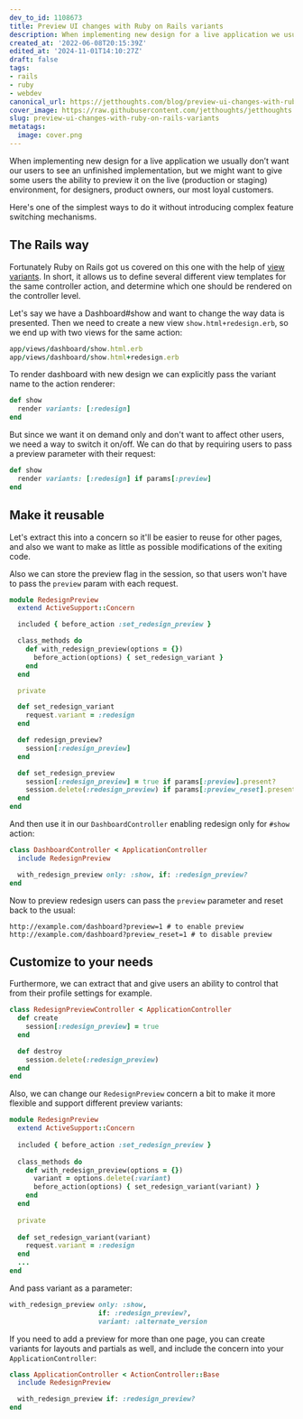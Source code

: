 ```yaml
---
dev_to_id: 1108673
title: Preview UI changes with Ruby on Rails variants
description: When implementing new design for a live application we usually don’t want our users to see an...
created_at: '2022-06-08T20:15:39Z'
edited_at: '2024-11-01T14:10:27Z'
draft: false
tags:
- rails
- ruby
- webdev
canonical_url: https://jetthoughts.com/blog/preview-ui-changes-with-ruby-on-rails-variants/
cover_image: https://raw.githubusercontent.com/jetthoughts/jetthoughts.github.io/master/content/blog/preview-ui-changes-with-ruby-on-rails-variants/cover.png
slug: preview-ui-changes-with-ruby-on-rails-variants
metatags:
  image: cover.png
---
```

When implementing new design for a live application we usually don’t want our users to see an unfinished implementation, but we might want to give some users the ability to preview it on the live (production or staging) environment, for designers, product owners, our most loyal customers.

Here's one of the simplest ways to do it without introducing complex feature switching mechanisms.

## The Rails way
Fortunately Ruby on Rails got us covered on this one with the help of [view variants](https://guides.rubyonrails.org/layouts_and_rendering.html#the-variants-option). In short, it allows us to define several different view templates for the same controller action, and determine which one should be rendered on the controller level.


Let's say we have a Dashboard#show and want to change the way data is presented. Then we need to create a new view `show.html+redesign.erb`, so we end up with two views for the same action:
```ruby
app/views/dashboard/show.html.erb
app/views/dashboard/show.html+redesign.erb
```

To render dashboard with new design we can explicitly pass the variant name to the action renderer:
```ruby
def show
  render variants: [:redesign]
end
```

But since we want it on demand only and don't want to affect other users, we need a way to switch it on/off. We can do that by requiring users to pass a preview parameter with their request:
```ruby
def show
  render variants: [:redesign] if params[:preview]
end
```

## Make it reusable

Let's extract this into a concern so it'll be easier to reuse for other pages, and also we want to make as little as possible modifications of the exiting code.

Also we can store the preview flag in the session, so that users won't have to pass the `preview` param with each request.
```ruby
module RedesignPreview
  extend ActiveSupport::Concern

  included { before_action :set_redesign_preview }

  class_methods do
    def with_redesign_preview(options = {})
      before_action(options) { set_redesign_variant }
    end
  end

  private

  def set_redesign_variant
    request.variant = :redesign
  end

  def redesign_preview?
    session[:redesign_preview]
  end

  def set_redesign_preview
    session[:redesign_preview] = true if params[:preview].present?
    session.delete(:redesign_preview) if params[:preview_reset].present?
  end
end
```

And then use it in our `DashboardController` enabling redesign only for `#show` action:
```ruby
class DashboardController < ApplicationController
  include RedesignPreview

  with_redesign_preview only: :show, if: :redesign_preview?
end
```

Now to preview redesign users can pass the `preview` parameter and reset back to the usual:
```
http://example.com/dashboard?preview=1 # to enable preview
http://example.com/dashboard?preview_reset=1 # to disable preview
```

## Customize to your needs

Furthermore, we can extract that and give users an ability to control that from their profile settings for example.

```ruby
class RedesignPreviewController < ApplicationController
  def create
    session[:redesign_preview] = true
  end

  def destroy
    session.delete(:redesign_preview)
  end
end
```

Also, we can change our `RedesignPreview` concern a bit to make it more flexible and support different preview variants:
```ruby
module RedesignPreview
  extend ActiveSupport::Concern
  
  included { before_action :set_redesign_preview }
  
  class_methods do
    def with_redesign_preview(options = {})
      variant = options.delete(:variant)
      before_action(options) { set_redesign_variant(variant) }
    end
  end
  
  private
  
  def set_redesign_variant(variant)
    request.variant = :redesign
  end
  ...
end
```
And pass variant as a parameter:
```ruby
with_redesign_preview only: :show, 
                      if: :redesign_preview?, 
                      variant: :alternate_version
```

If you need to add a preview for more than one page, you can create variants for layouts and partials as well, and include the concern into your `ApplicationController`:

```ruby
class ApplicationController < ActionController::Base
  include RedesignPreview

  with_redesign_preview if: :redesign_preview?
end
```